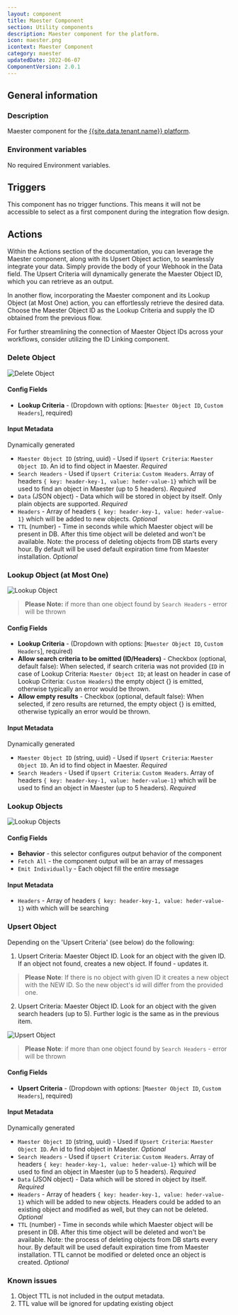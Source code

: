 ```yaml
---
layout: component
title: Maester Component
section: Utility components
description: Maester component for the platform.
icon: maester.png
icontext: Maester Component
category: maester
updatedDate: 2022-06-07
ComponentVersion: 2.0.1
---
```


## General information

### Description

Maester component for the [{{site.data.tenant.name}} platform](http://www.{{site.data.tenant.name}}).

### Environment variables

No required Environment variables.

## Triggers

This component has no trigger functions. This means it will not be accessible to
select as a first component during the integration flow design.

## Actions

Within the Actions section of the documentation, you can leverage the Maester component, along with its Upsert Object action, to seamlessly integrate your data. Simply provide the body of your Webhook in the Data field. The Upsert Criteria will dynamically generate the Maester Object ID, which you can retrieve as an output.

In another flow, incorporating the Maester component and its Lookup Object (at Most One) action, you can effortlessly retrieve the desired data. Choose the Maester Object ID as the Lookup Criteria and supply the ID obtained from the previous flow.

For further streamlining the connection of Maester Object IDs across your workflows, consider utilizing the ID Linking component.

### Delete Object

![Delete Object](img/delete-object.png)

#### Config Fields

* **Lookup Criteria** - (Dropdown with options: [`Maester Object ID`, `Custom Headers`], required)

#### Input Metadata

Dynamically generated

* `Maester Object ID` (string, uuid) - Used if `Upsert Criteria`: `Maester Object ID`. An id to find object in Maester. *Required*
* `Search Headers` - Used if `Upsert Criteria`: `Custom Headers`. Array of headers `{ key: header-key-1, value: heder-value-1}` which will be used to find an object in Maester (up to 5 headers). *Required*
* `Data` (JSON object) - Data which will be stored in object by itself. Only plain objects are supported. *Required*
* `Headers` - Array of headers `{ key: header-key-1, value: heder-value-1}` which will be added to new objects. *Optional*
* `TTL` (number) - Time in seconds while which Maester object will be present in DB. After this time object will be deleted and won't be available. Note: the process of deleting objects from DB starts every hour. By default will be used default expiration time from Maester installation. *Optional*

### Lookup Object (at Most One)

![Lookup Object](img/lookup-object.png)

>**Please Note:** if more than one object found by `Search Headers` - error will be thrown

#### Config Fields

* **Lookup Criteria** - (Dropdown with options: [`Maester Object ID`, `Custom Headers`], required)
* **Allow search criteria to be omitted (ID/Headers)** - Checkbox (optional, default false): When selected, if search criteria was not provided (`ID` in case of Lookup Criteria: `Maester Object ID`; at least on header in case of Lookup Criteria: `Custom Headers`) the empty object {} is emitted, otherwise typically an error would be thrown.
* **Allow empty results** - Checkbox (optional, default false): When selected, if zero results are returned, the empty object {} is emitted, otherwise typically an error would be thrown.

#### Input Metadata

Dynamically generated

* `Maester Object ID` (string, uuid) - Used if `Upsert Criteria`: `Maester Object ID`. An id to find object in Maester. *Required*
* `Search Headers` - Used if `Upsert Criteria`: `Custom Headers`. Array of headers `{ key: header-key-1, value: heder-value-1}` which will be used to find an object in Maester (up to 5 headers). *Required*

### Lookup Objects

![Lookup Objects](img/lookup-objects.png)

#### Config Fields

* **Behavior** - this selector configures output behavior of the component
 * `Fetch All` - the component output will be an array of messages
 * `Emit Individually` - Each object fill the entire message

#### Input Metadata

* `Headers` - Array of headers `{ key: header-key-1, value: heder-value-1}` with which will be searching

### Upsert Object

Depending on the 'Upsert Criteria' (see below) do the following:
1. Upsert Criteria: Maester Object ID. Look for an object with the given ID. If an object not found, creates a new object. If found - updates it.

>**Please Note**: If there is no object with given ID it creates a new object with the NEW ID. So the new object's id will differ from the provided one.

2. Upsert Criteria: Maester Object ID. Look for an object with the given search headers (up to 5). Further logic is the same as in the previous item.

![Upsert Object](img/upsert-object.png)

>**Please Note**: if more than one object found by `Search Headers` - error will be thrown

#### Config Fields

* **Upsert Criteria** - (Dropdown with options: [`Maester Object ID`, `Custom Headers`], required)

#### Input Metadata

Dynamically generated

* `Maester Object ID` (string, uuid) - Used if `Upsert Criteria`: `Maester Object ID`. An id to find object in Maester. *Optional*
* `Search Headers` - Used if `Upsert Criteria`: `Custom Headers`. Array of headers `{ key: header-key-1, value: heder-value-1}` which will be used to find an object in Maester (up to 5 headers). *Required*
* `Data` (JSON object) - Data which will be stored in object by itself. *Required*
* `Headers` - Array of headers `{ key: header-key-1, value: heder-value-1}` which will be added to new objects. Headers could be added to an existing object and modified as well, but they can not be deleted. *Optional*
* `TTL` (number) - Time in seconds while which Maester object will be present in DB. After this time object will be deleted and won't be available. Note: the process of deleting objects from DB starts every hour. By default will be used default expiration time from Maester installation. TTL cannot be modified or deleted once an object is created. *Optional*

### Known issues

1. Object TTL is not included in the output metadata.
2. TTL value will be ignored for updating existing object
